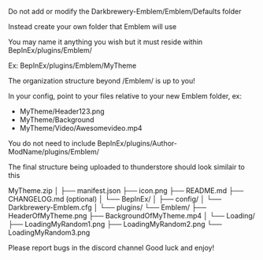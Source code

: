 Do not add or modify the Darkbrewery-Emblem/Emblem/Defaults folder

Instead create your own folder that Emblem will use

You may name it anything you wish but it must reside within BepInEx/plugins/Emblem/

Ex: BepInEx/plugins/Emblem/MyTheme

The organization structure beyond /Emblem/ is up to you!

In your config, point to your files relative to your new Emblem folder, ex:
- MyTheme/Header123.png
- MyTheme/Background
- MyTheme/Video/Awesomevideo.mp4

You do not need to include BepInEx/plugins/Author-ModName/plugins/Emblem/

The final structure being uploaded to thunderstore should look similair to this

MyTheme.zip
│
├── manifest.json
├── icon.png
├── README.md
├── CHANGELOG.md (optional)
│
└── BepInEx/
    │
    ├── config/
    │   └── Darkbrewery-Emblem.cfg
    │
    └── plugins/
        └── Emblem/
            ├── HeaderOfMyTheme.png
            ├── BackgroundOfMyTheme.mp4
            │
            └── Loading/
                ├── LoadingMyRandom1.png
                ├── LoadingMyRandom2.png
                └── LoadingMyRandom3.png


Please report bugs in the discord channel
Good luck and enjoy!